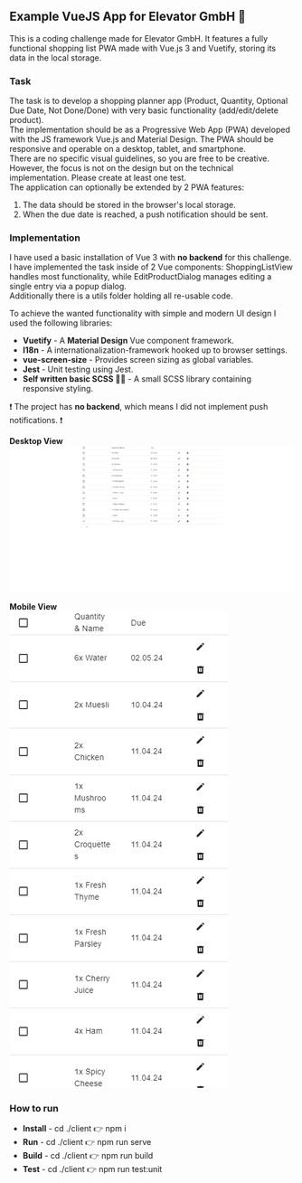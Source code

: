 ## Example VueJS App for Elevator GmbH 🌱
This is a coding challenge made for Elevator GmbH. It features a fully functional shopping list PWA made with Vue.js 3 and Vuetify, storing its data in the local storage.

### Task
The task is to develop a shopping planner app (Product, Quantity, Optional Due Date, Not Done/Done) with very basic functionality (add/edit/delete product).<br/>
The implementation should be as a Progressive Web App (PWA) developed with the JS framework Vue.js and Material Design. The PWA should be responsive and operable on a desktop, tablet, and smartphone. <br/>
There are no specific visual guidelines, so you are free to be creative. However, the focus is not on the design but on the technical implementation. Please create at least one test. <br/>
The application can optionally be extended by 2 PWA features:


1. The data should be stored in the browser's local storage.
2. When the due date is reached, a push notification should be sent.

### Implementation
I have used a basic installation of Vue 3 with **no backend** for this challenge.<br/>
I have implemented the task inside of 2 Vue components: ShoppingListView handles most functionality, while EditProductDialog manages editing a single entry via a popup dialog.<br/>
Additionally there is a utils folder holding all re-usable code.<br/>

To achieve the wanted functionality with simple and modern UI design I used the following libraries:
- **Vuetify** - A **Material Design** Vue component framework.
- **I18n** - A internationalization-framework hooked up to browser settings.
- **vue-screen-size** - Provides screen sizing as global variables.
- **Jest** - Unit testing using Jest.
- **Self written basic SCSS 👷‍♀️** - A small SCSS library containing responsive styling.

❗ The project has **no backend**, which means I did not implement push notifications. ❗ 

**Desktop View**<br/>
![desktop.png](desktop.png)

**Mobile View**<br/>
![mobile.png](mobile.png)

### How to run
- **Install** - cd ./client 👉 npm i
- **Run** - cd ./client 👉 npm run serve
- **Build** - cd ./client 👉 npm run build
- **Test** - cd ./client 👉 npm run test:unit

